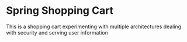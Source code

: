 # Spring Shopping Cart

This is a shopping cart experimenting with multiple architectures dealing with security and serving user information
